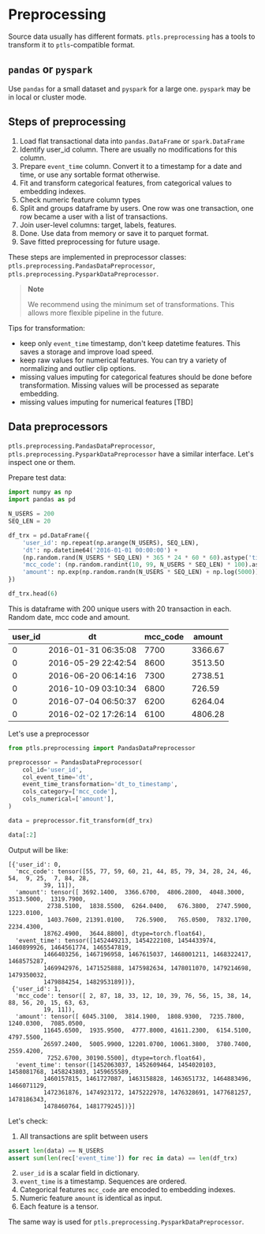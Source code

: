# Preprocessing

Source data usually has different formats. 
`ptls.preprocessing` has a tools to transform it to `ptls`-compatible format.

## `pandas` or `pyspark`

Use `pandas` for a small dataset and `pyspark` for a large one. 
`pyspark` may be in local or cluster mode.

## Steps of preprocessing

1. Load flat transactional data into `pandas.DataFrame` or `spark.DataFrame`
2. Identify user_id column. There are usually no modifications for this column.
3. Prepare `event_time` column. Convert it to a timestamp for a date and time, or use any sortable format otherwise.
4. Fit and transform categorical features, from categorical values to embedding indexes.
5. Check numeric feature column types
6. Split and groups dataframe by users. One row was one transaction, one row became a user with a list of transactions.
7. Join user-level columns: target, labels, features.
8. Done. Use data from memory or save it to parquet format.
9. Save fitted preprocessing for future usage.

These steps are implemented in preprocessor classes: 
`ptls.preprocessing.PandasDataPreprocessor`, `ptls.preprocessing.PysparkDataPreprocessor`.

> **Note**
> 
> We recommend using the minimum set of transformations. This allows more flexible pipeline in the future.

Tips for transformation:

- keep only `event_time` timestamp, don't keep datetime features. This saves a storage and improve load speed.
- keep raw values for numerical features. You can try a variety of normalizing and outlier clip options.
- missing values imputing for categorical features should be done before transformation.
Missing values will be processed as separate embedding.
- missing values imputing for numerical features [TBD]

## Data preprocessors

`ptls.preprocessing.PandasDataPreprocessor`, `ptls.preprocessing.PysparkDataPreprocessor` have a similar interface.
Let's inspect one or them.

Prepare test data:

```python
import numpy as np
import pandas as pd

N_USERS = 200
SEQ_LEN = 20

df_trx = pd.DataFrame({
    'user_id': np.repeat(np.arange(N_USERS), SEQ_LEN),
    'dt': np.datetime64('2016-01-01 00:00:00') + 
    (np.random.rand(N_USERS * SEQ_LEN) * 365 * 24 * 60 * 60).astype('timedelta64'),
    'mcc_code': (np.random.randint(10, 99, N_USERS * SEQ_LEN) * 100).astype(str),
    'amount': np.exp(np.random.randn(N_USERS * SEQ_LEN) + np.log(5000)).round(2)
})

df_trx.head(6)
```

This is dataframe with 200 unique users with 20 transaction in each. Random date, mcc code and amount.

| user_id |                  dt | mcc_code |  amount |
| ------- | ------------------- | -------- | ------- |
|       0 | 2016-01-31 06:35:08 |     7700 | 3366.67 |
|       0 | 2016-05-29 22:42:54 |     8600 | 3513.50 |
|       0 | 2016-06-20 06:14:16 |     7300 | 2738.51 |
|       0 | 2016-10-09 03:10:34 |     6800 |  726.59 |
|       0 | 2016-07-04 06:50:37 |     6200 | 6264.04 |
|       0 | 2016-02-02 17:26:14 |     6100 | 4806.28 |

Let's use a preprocessor

```python
from ptls.preprocessing import PandasDataPreprocessor

preprocessor = PandasDataPreprocessor(
    col_id='user_id',
    col_event_time='dt',
    event_time_transformation='dt_to_timestamp',
    cols_category=['mcc_code'],
    cols_numerical=['amount'],
)

data = preprocessor.fit_transform(df_trx)

data[:2]
```

Output will be like:

```
[{'user_id': 0,
  'mcc_code': tensor([55, 77, 59, 60, 21, 44, 85, 79, 34, 28, 24, 46, 54,  9, 25,  7, 84, 28,
          39, 11]),
  'amount': tensor([ 3692.1400,  3366.6700,  4806.2800,  4048.3000,  3513.5000,  1319.7900,
           2738.5100,  1838.5500,  6264.0400,   676.3800,  2747.5900,  1223.0100,
           1403.7600, 21391.0100,   726.5900,   765.0500,  7832.1700,  2234.4300,
          18762.4900,  3644.8800], dtype=torch.float64),
  'event_time': tensor([1452449213, 1454222108, 1454433974, 1460899926, 1464561774, 1465547819,
          1466403256, 1467196958, 1467615037, 1468001211, 1468322417, 1468575287,
          1469942976, 1471525888, 1475982634, 1478011070, 1479214698, 1479350032,
          1479884254, 1482953189])},
 {'user_id': 1,
  'mcc_code': tensor([ 2, 87, 18, 33, 12, 10, 39, 76, 56, 15, 38, 14, 88, 56, 20, 15, 63, 63,
          19, 11]),
  'amount': tensor([ 6045.3100,  3814.1900,  1808.9300,  7235.7800,  1240.0300,  7085.0500,
          11645.6500,  1935.9500,  4777.8000, 41611.2300,  6154.5100,  4797.5500,
          26597.2400,  5005.9900, 12201.0700, 10061.3800,  3780.7400,  2559.4200,
           7252.6700, 30190.5500], dtype=torch.float64),
  'event_time': tensor([1452063037, 1452609464, 1454020103, 1458081768, 1458243803, 1459655589,
          1460157815, 1461727087, 1463158828, 1463651732, 1464883496, 1466071129,
          1472361876, 1474923172, 1475222978, 1476328691, 1477681257, 1478186343,
          1478460764, 1481779245])}]
```

Let's check:

1. All transactions are split between users
```python
assert len(data) == N_USERS
assert sum(len(rec['event_time']) for rec in data) == len(df_trx)
```

2. `user_id` is a scalar field in dictionary.
3. `event_time` is a timestamp. Sequences are ordered.
4. Categorical features `mcc_code` are encoded to embedding indexes.
5. Numeric feature `amount` is identical as input.
6. Each feature is a tensor. 

The same way is used for `ptls.preprocessing.PysparkDataPreprocessor`.
